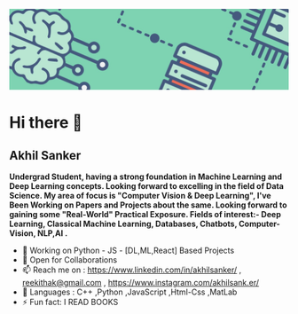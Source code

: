 
![Let Through](https://github.com/reekithak/reekithak/blob/master/1.jpg)

# Hi there 👋



## Akhil Sanker

**Undergrad Student, having a strong foundation in Machine Learning and Deep Learning concepts. Looking forward to excelling in the field of Data Science.
My area of focus is "Computer Vision & Deep Learning", I've Been Working on Papers and Projects about the same.
Looking forward to gaining some "Real-World" Practical Exposure.
Fields of interest:- Deep Learning, Classical Machine Learning, Databases, Chatbots, Computer-Vision, NLP,AI .** 


- 🔭 Working on Python - JS - [DL,ML,React] Based Projects
- 👯 Open for Collaborations 
- 📫 Reach me on : https://www.linkedin.com/in/akhilsanker/ , reekithak@gmail.com , https://www.instagram.com/akhilsank.er/
- 👻 Languages : C++ ,Python ,JavaScript ,Html-Css ,MatLab
- ⚡ Fun fact: I READ BOOKS
